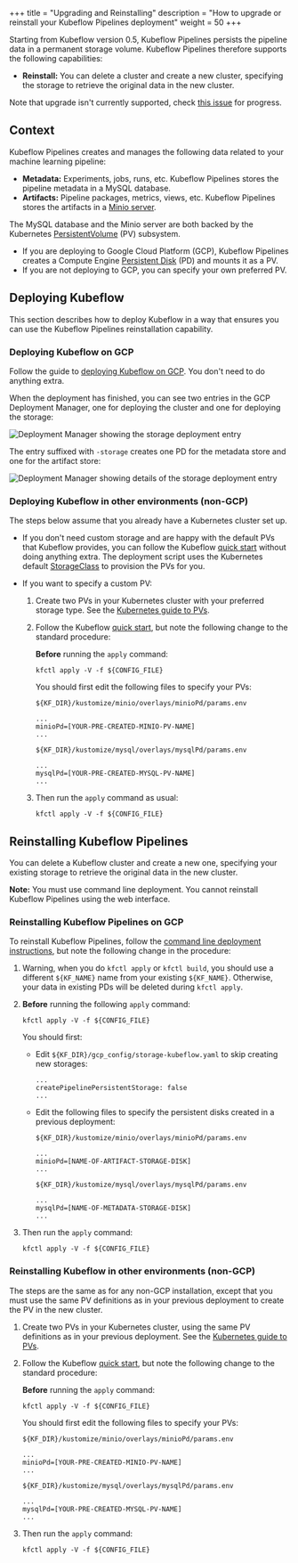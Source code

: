 +++
title = "Upgrading and Reinstalling"
description = "How to upgrade or reinstall your Kubeflow Pipelines deployment"
weight = 50
+++

Starting from Kubeflow version 0.5, Kubeflow Pipelines persists the
pipeline data in a permanent storage volume. Kubeflow Pipelines therefore
supports the following capabilities:

* **Reinstall:** You can delete a cluster and create a new cluster, specifying
  the storage to retrieve the original data in the new cluster.

Note that upgrade isn't currently supported, check [this issue](https://github.com/kubeflow/kubeflow/issues/3727)
for progress.

## Context

Kubeflow Pipelines creates and manages the following data related to your 
machine learning pipeline: 

* **Metadata:** Experiments, jobs, runs, etc. Kubeflow Pipelines 
  stores the pipeline metadata in a MySQL database.
* **Artifacts:** Pipeline packages, metrics, views, etc. Kubeflow Pipelines 
  stores the artifacts in a [Minio server](https://docs.minio.io/).

The MySQL database and the Minio server are both backed by the Kubernetes
[PersistentVolume](https://kubernetes.io/docs/concepts/storage/persistent-volumes/#types-of-persistent-volumes)
(PV) subsystem. 

* If you are deploying to Google Cloud Platform (GCP), Kubeflow Pipelines 
  creates a Compute Engine 
  [Persistent Disk](https://cloud.google.com/persistent-disk/) (PD)
  and mounts it as a PV. 
* If you are not deploying to GCP, you can specify your own preferred PV.

## Deploying Kubeflow

This section describes how to deploy Kubeflow in a way that ensures you can use
the Kubeflow Pipelines reinstallation capability.

### Deploying Kubeflow on GCP 

Follow the guide to [deploying Kubeflow on
GCP](/docs/gke/deploy/). You don't need to do anything extra. 

When the deployment has finished, you can see two entries in the GCP 
Deployment Manager, one for deploying the cluster and one for
deploying the storage:

<img src="/docs/images/pipelines-deployment-storage1.png" 
  alt="Deployment Manager showing the storage deployment entry"
  class="mt-3 mb-3 border border-info rounded">

The entry suffixed with `-storage` creates one PD for the metadata store and one
for the artifact store:

<img src="/docs/images/pipelines-deployment-storage2.png" 
  alt="Deployment Manager showing details of the storage deployment entry"
  class="mt-3 mb-3 border border-info rounded">

### Deploying Kubeflow in other environments (non-GCP) 

The steps below assume that you already have a Kubernetes cluster set up.

* If you don't need custom storage and are happy with the default PVs that
  Kubeflow provides, you can follow the Kubeflow
  [quick start](/docs/started/getting-started/#kubeflow-quick-start)
  without doing anything extra. The deployment script uses the Kubernetes 
  default
  [StorageClass](https://kubernetes.io/docs/concepts/storage/storage-classes/#the-storageclass-resource)
  to provision the PVs for you. 

* If you want to specify a custom PV:

  1. Create two PVs in your Kubernetes cluster with your preferred storage type. 
     See the
     [Kubernetes guide to PVs](https://kubernetes.io/docs/concepts/storage/persistent-volumes/#persistent-volumes).  

  1. Follow the Kubeflow
     [quick start](/docs/started/getting-started/#kubeflow-quick-start),
     but note the following change to the standard procedure:

        **Before** running the `apply` command:

        ```
        kfctl apply -V -f ${CONFIG_FILE}
        ```

        You should first edit the following files to specify your PVs:

        `${KF_DIR}/kustomize/minio/overlays/minioPd/params.env`
        ```
        ...
        minioPd=[YOUR-PRE-CREATED-MINIO-PV-NAME]
        ...
        ```

        `${KF_DIR}/kustomize/mysql/overlays/mysqlPd/params.env`
        ```
        ...
        mysqlPd=[YOUR-PRE-CREATED-MYSQL-PV-NAME]
        ...
        ```

  1. Then run the `apply` command as usual:

        ```
        kfctl apply -V -f ${CONFIG_FILE}
        ``` 

## Reinstalling Kubeflow Pipelines

You can delete a Kubeflow cluster and create a new one, specifying
your existing storage to retrieve the original data in the new cluster.

**Note:** You must use command line deployment. You cannot reinstall
Kubeflow Pipelines using the web interface.

### Reinstalling Kubeflow Pipelines on GCP

To reinstall Kubeflow Pipelines, follow the [command line deployment 
instructions](/docs/gke/deploy/deploy-cli/), but note the following
change in the procedure:

1. Warning, when you do `kfctl apply` or `kfctl build`, you should use a 
  different `${KF_NAME}` name from your existing `${KF_NAME}`. Otherwise, your 
  data in existing PDs will be deleted during `kfctl apply`.

1. **Before** running the following `apply` command:

    ```
    kfctl apply -V -f ${CONFIG_FILE}
    ```

    You should first:
    * Edit `${KF_DIR}/gcp_config/storage-kubeflow.yaml` to skip creating new storages:

      ```
      ...
      createPipelinePersistentStorage: false
      ...
      ```

    * Edit the following files to specify the persistent disks created
      in a previous deployment:

      `${KF_DIR}/kustomize/minio/overlays/minioPd/params.env`
      ```
      ...
      minioPd=[NAME-OF-ARTIFACT-STORAGE-DISK]
      ...
      ```

      `${KF_DIR}/kustomize/mysql/overlays/mysqlPd/params.env`
      ```
      ...
      mysqlPd=[NAME-OF-METADATA-STORAGE-DISK]
      ...
      ```

1. Then run the `apply` command:

    ```
    kfctl apply -V -f ${CONFIG_FILE}
    ``` 

### Reinstalling Kubeflow in other environments (non-GCP) 

The steps are the same as for any non-GCP installation, except that you
must use the same PV definitions as in your previous deployment to create the
PV in the new cluster.

1. Create two PVs in your Kubernetes cluster, using the same PV definitions as
   in your previous deployment. See the
   [Kubernetes guide to PVs](https://kubernetes.io/docs/concepts/storage/persistent-volumes/#persistent-volumes).  

1. Follow the Kubeflow
   [quick start](/docs/started/getting-started/#kubeflow-quick-start),
   but note the following change to the standard procedure:

    **Before** running the `apply` command:

    ```
    kfctl apply -V -f ${CONFIG_FILE}
    ```

    You should first edit the following files to specify your PVs:

    `${KF_DIR}/kustomize/minio/overlays/minioPd/params.env`
    ```
    ...
    minioPd=[YOUR-PRE-CREATED-MINIO-PV-NAME]
    ...
    ```

    `${KF_DIR}/kustomize/mysql/overlays/mysqlPd/params.env`
    ```
    ...
    mysqlPd=[YOUR-PRE-CREATED-MYSQL-PV-NAME]
    ...
    ```

1. Then run the `apply` command:

    ```
    kfctl apply -V -f ${CONFIG_FILE}
    ``` 
